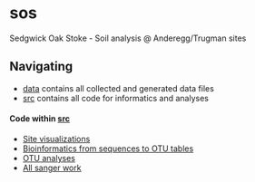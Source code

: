 # sos
Sedgwick Oak Stoke - Soil analysis @ Anderegg/Trugman sites


## Navigating

- [data](data) contains all collected and generated data files
- [src](src) contains all code for informatics and analyses

#### Code within [src](src)
- [Site visualizations](site_viz.Rmd)
- [Bioinformatics from sequences to OTU tables](bioinformatics_dada_sos.Rmd)
- [OTU analyses](otu_to_stats_sos.Rmd)
- [All sanger work](sanger)
